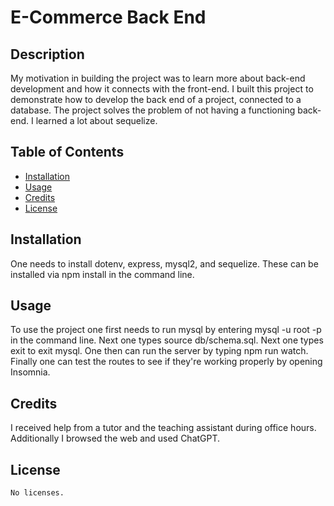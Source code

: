 # E-Commerce Back End

  ## Description
  My motivation in building the project was to learn more about back-end development and how it connects with the front-end. I built this project to demonstrate how to develop the back end of a project, connected to a database. The project solves the problem of not having a functioning back-end. I learned a lot about sequelize.

## Table of Contents
  - [Installation](#installation)
  - [Usage](#usage)
  - [Credits](#credits)
  - [License](#license)

  ## Installation
  
  One needs to install dotenv, express, mysql2, and sequelize.  These can be installed via npm install in the command line.

  ## Usage

  To use the project one first needs to run mysql by entering mysql -u root -p in the command line. Next one  types source db/schema.sql. Next one types exit to exit mysql. One then can run the server by typing npm run watch. Finally one can test the routes to see if they're working properly by opening Insomnia.

  ## Credits

  I received help from a tutor and the teaching assistant during office hours. Additionally I browsed the web and used ChatGPT.

  ## License

    No licenses.

  